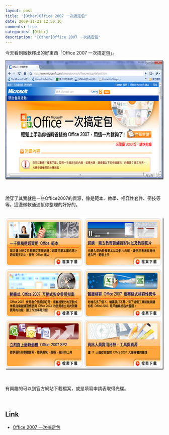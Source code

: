 ```yaml
---
layout: post
title: "[Other]Office 2007 一次搞定包"
date: 2009-11-21 12:50:16
comments: true
categories: [Other]
description: "[Other]Office 2007 一次搞定包"
---
```

<p>今天看到微軟釋出的好東西「Office 2007 一次搞定包</a>」。</p>  <p><a href="http://files.dotblogs.com.tw/larrynung/0911/Office2007_4A8/image_2.png" rel="lightbox"><img style="border-bottom: 0px; border-left: 0px; display: inline; border-top: 0px; border-right: 0px" title="image" border="0" alt="image" src="\images\posts\12092\image_thumb.png" width="644" height="379" /></a></p>  <p> </p>  <p>說穿了其實就是ㄧ些Office2007的資源，像是範本、教學、相容性套件、密技等等。這邊微軟通通幫你整理的好好的。</p>  <p> <a href="http://files.dotblogs.com.tw/larrynung/0911/Office2007_4A8/image_4.png" rel="lightbox"><img style="border-bottom: 0px; border-left: 0px; display: inline; border-top: 0px; border-right: 0px" title="image" border="0" alt="image" src="\images\posts\12092\image_thumb_1.png" width="631" height="484" /></a> </p>  <p> </p>  <p>有興趣的可以到官方網站下載檔案，或是填寫申請表取得光碟。</p>  <p> </p>  <h2>Link</h2>  <ul>   <li><a href="http://www.microsoft.com/taiwan/promo/officeonestop/default.htm" target="_blank">Office 2007 一次搞定包</li> </ul>